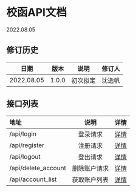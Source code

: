 # 校函API文档
2022.08.05
## 修订历史
| 日期 | 版本 | 说明 | 修订人 |
| :---: | :---: | :---: | :---: |
| 2022.08.05| 1.0.0 | 初次拟定 | 沈逸帆 |
## 接口列表

| 地址 | 说明 | 详情 |
| :--- | :---: | :---: |
| /api/login | 登录请求 | [详情](./api_login.md) |
| /api/register | 注册请求 | [详情](./api_register.md) |
| /api/logout | 登出请求 | [详情](./api_logout.md) |
| /api/delete_account | 删除账户请求 | [详情](./api_delete_account.md) |
| /api/account_list | 获取账户列表 | [详情](./api_account_list.md) |


<!-- ## 服务接入
### 基本信息
### 服务信息
## 请求和返回参数
### 请求参数
### 返回参数
## 成功和异常示例
### 成功示例
#### 请求参数
#### 返回参数
### 异常示例
#### 请求参数
#### 返回参数
## 状态码
### 错误码
### 业务码 -->